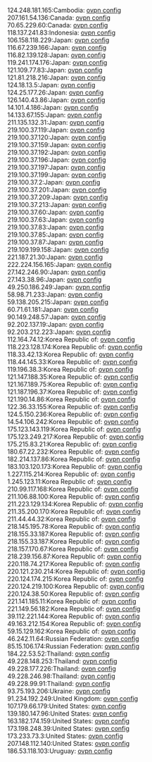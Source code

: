 124.248.181.165:Cambodia: [ovpn config](vpn/124_248_181_165.ovpn)  
207.161.54.136:Canada: [ovpn config](vpn/207_161_54_136.ovpn)  
70.65.229.60:Canada: [ovpn config](vpn/70_65_229_60.ovpn)  
118.137.241.83:Indonesia: [ovpn config](vpn/118_137_241_83.ovpn)  
106.158.118.229:Japan: [ovpn config](vpn/106_158_118_229.ovpn)  
116.67.239.166:Japan: [ovpn config](vpn/116_67_239_166.ovpn)  
116.82.139.128:Japan: [ovpn config](vpn/116_82_139_128.ovpn)  
119.241.174.176:Japan: [ovpn config](vpn/119_241_174_176.ovpn)  
121.109.77.83:Japan: [ovpn config](vpn/121_109_77_83.ovpn)  
121.81.218.216:Japan: [ovpn config](vpn/121_81_218_216.ovpn)  
124.18.13.5:Japan: [ovpn config](vpn/124_18_13_5.ovpn)  
124.25.177.26:Japan: [ovpn config](vpn/124_25_177_26.ovpn)  
126.140.43.86:Japan: [ovpn config](vpn/126_140_43_86.ovpn)  
14.101.4.186:Japan: [ovpn config](vpn/14_101_4_186.ovpn)  
14.133.67.155:Japan: [ovpn config](vpn/14_133_67_155.ovpn)  
211.135.132.31:Japan: [ovpn config](vpn/211_135_132_31.ovpn)  
219.100.37.119:Japan: [ovpn config](vpn/219_100_37_119.ovpn)  
219.100.37.120:Japan: [ovpn config](vpn/219_100_37_120.ovpn)  
219.100.37.159:Japan: [ovpn config](vpn/219_100_37_159.ovpn)  
219.100.37.192:Japan: [ovpn config](vpn/219_100_37_192.ovpn)  
219.100.37.196:Japan: [ovpn config](vpn/219_100_37_196.ovpn)  
219.100.37.197:Japan: [ovpn config](vpn/219_100_37_197.ovpn)  
219.100.37.199:Japan: [ovpn config](vpn/219_100_37_199.ovpn)  
219.100.37.2:Japan: [ovpn config](vpn/219_100_37_2.ovpn)  
219.100.37.201:Japan: [ovpn config](vpn/219_100_37_201.ovpn)  
219.100.37.209:Japan: [ovpn config](vpn/219_100_37_209.ovpn)  
219.100.37.213:Japan: [ovpn config](vpn/219_100_37_213.ovpn)  
219.100.37.60:Japan: [ovpn config](vpn/219_100_37_60.ovpn)  
219.100.37.63:Japan: [ovpn config](vpn/219_100_37_63.ovpn)  
219.100.37.83:Japan: [ovpn config](vpn/219_100_37_83.ovpn)  
219.100.37.85:Japan: [ovpn config](vpn/219_100_37_85.ovpn)  
219.100.37.87:Japan: [ovpn config](vpn/219_100_37_87.ovpn)  
219.109.199.158:Japan: [ovpn config](vpn/219_109_199_158.ovpn)  
221.187.21.30:Japan: [ovpn config](vpn/221_187_21_30.ovpn)  
222.224.156.165:Japan: [ovpn config](vpn/222_224_156_165.ovpn)  
27.142.246.90:Japan: [ovpn config](vpn/27_142_246_90.ovpn)  
27.143.38.96:Japan: [ovpn config](vpn/27_143_38_96.ovpn)  
49.250.186.249:Japan: [ovpn config](vpn/49_250_186_249.ovpn)  
58.98.71.233:Japan: [ovpn config](vpn/58_98_71_233.ovpn)  
59.138.205.215:Japan: [ovpn config](vpn/59_138_205_215.ovpn)  
60.71.61.181:Japan: [ovpn config](vpn/60_71_61_181.ovpn)  
90.149.248.57:Japan: [ovpn config](vpn/90_149_248_57.ovpn)  
92.202.137.19:Japan: [ovpn config](vpn/92_202_137_19.ovpn)  
92.203.212.223:Japan: [ovpn config](vpn/92_203_212_223.ovpn)  
112.164.74.12:Korea Republic of: [ovpn config](vpn/112_164_74_12.ovpn)  
118.223.128.174:Korea Republic of: [ovpn config](vpn/118_223_128_174.ovpn)  
118.33.42.13:Korea Republic of: [ovpn config](vpn/118_33_42_13.ovpn)  
118.44.145.33:Korea Republic of: [ovpn config](vpn/118_44_145_33.ovpn)  
119.196.38.3:Korea Republic of: [ovpn config](vpn/119_196_38_3.ovpn)  
121.147.188.35:Korea Republic of: [ovpn config](vpn/121_147_188_35.ovpn)  
121.167.189.75:Korea Republic of: [ovpn config](vpn/121_167_189_75.ovpn)  
121.187.196.37:Korea Republic of: [ovpn config](vpn/121_187_196_37.ovpn)  
121.190.14.86:Korea Republic of: [ovpn config](vpn/121_190_14_86.ovpn)  
122.36.33.155:Korea Republic of: [ovpn config](vpn/122_36_33_155.ovpn)  
124.5.150.236:Korea Republic of: [ovpn config](vpn/124_5_150_236.ovpn)  
14.54.106.242:Korea Republic of: [ovpn config](vpn/14_54_106_242.ovpn)  
175.123.143.119:Korea Republic of: [ovpn config](vpn/175_123_143_119.ovpn)  
175.123.249.217:Korea Republic of: [ovpn config](vpn/175_123_249_217.ovpn)  
175.215.83.21:Korea Republic of: [ovpn config](vpn/175_215_83_21.ovpn)  
180.67.22.232:Korea Republic of: [ovpn config](vpn/180_67_22_232.ovpn)  
182.214.137.86:Korea Republic of: [ovpn config](vpn/182_214_137_86.ovpn)  
183.103.120.173:Korea Republic of: [ovpn config](vpn/183_103_120_173.ovpn)  
1.227.115.214:Korea Republic of: [ovpn config](vpn/1_227_115_214.ovpn)  
1.245.123.11:Korea Republic of: [ovpn config](vpn/1_245_123_11.ovpn)  
210.99.117.168:Korea Republic of: [ovpn config](vpn/210_99_117_168.ovpn)  
211.106.88.100:Korea Republic of: [ovpn config](vpn/211_106_88_100.ovpn)  
211.223.129.134:Korea Republic of: [ovpn config](vpn/211_223_129_134.ovpn)  
211.35.200.170:Korea Republic of: [ovpn config](vpn/211_35_200_170.ovpn)  
211.44.44.32:Korea Republic of: [ovpn config](vpn/211_44_44_32.ovpn)  
218.145.195.78:Korea Republic of: [ovpn config](vpn/218_145_195_78.ovpn)  
218.155.33.187:Korea Republic of: [ovpn config](vpn/218_155_33_187.ovpn)  
218.155.33.187:Korea Republic of: [ovpn config](vpn/218_155_33_187.ovpn)  
218.157.170.67:Korea Republic of: [ovpn config](vpn/218_157_170_67.ovpn)  
218.239.156.87:Korea Republic of: [ovpn config](vpn/218_239_156_87.ovpn)  
220.118.74.217:Korea Republic of: [ovpn config](vpn/220_118_74_217.ovpn)  
220.121.230.214:Korea Republic of: [ovpn config](vpn/220_121_230_214.ovpn)  
220.124.174.215:Korea Republic of: [ovpn config](vpn/220_124_174_215.ovpn)  
220.124.219.100:Korea Republic of: [ovpn config](vpn/220_124_219_100.ovpn)  
220.124.38.50:Korea Republic of: [ovpn config](vpn/220_124_38_50.ovpn)  
221.141.185.11:Korea Republic of: [ovpn config](vpn/221_141_185_11.ovpn)  
221.149.56.182:Korea Republic of: [ovpn config](vpn/221_149_56_182.ovpn)  
39.112.221.144:Korea Republic of: [ovpn config](vpn/39_112_221_144.ovpn)  
49.163.212.154:Korea Republic of: [ovpn config](vpn/49_163_212_154.ovpn)  
59.15.129.162:Korea Republic of: [ovpn config](vpn/59_15_129_162.ovpn)  
46.242.11.64:Russian Federation: [ovpn config](vpn/46_242_11_64.ovpn)  
85.15.106.174:Russian Federation: [ovpn config](vpn/85_15_106_174.ovpn)  
184.22.53.52:Thailand: [ovpn config](vpn/184_22_53_52.ovpn)  
49.228.148.253:Thailand: [ovpn config](vpn/49_228_148_253.ovpn)  
49.228.177.226:Thailand: [ovpn config](vpn/49_228_177_226.ovpn)  
49.228.246.98:Thailand: [ovpn config](vpn/49_228_246_98.ovpn)  
49.228.99.91:Thailand: [ovpn config](vpn/49_228_99_91.ovpn)  
93.75.193.206:Ukraine: [ovpn config](vpn/93_75_193_206.ovpn)  
91.234.192.249:United Kingdom: [ovpn config](vpn/91_234_192_249.ovpn)  
107.179.66.179:United States: [ovpn config](vpn/107_179_66_179.ovpn)  
139.180.147.96:United States: [ovpn config](vpn/139_180_147_96.ovpn)  
163.182.174.159:United States: [ovpn config](vpn/163_182_174_159.ovpn)  
173.198.248.39:United States: [ovpn config](vpn/173_198_248_39.ovpn)  
173.233.73.3:United States: [ovpn config](vpn/173_233_73_3.ovpn)  
207.148.112.140:United States: [ovpn config](vpn/207_148_112_140.ovpn)  
186.53.118.103:Uruguay: [ovpn config](vpn/186_53_118_103.ovpn)  
